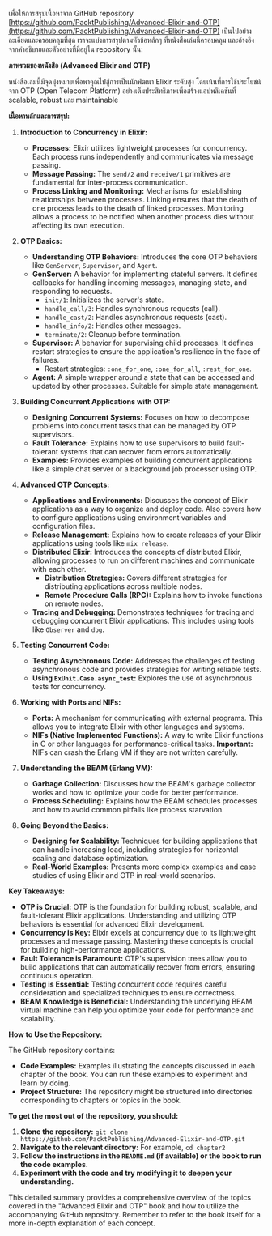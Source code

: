 เพื่อให้การสรุปเนื้อหาจาก GitHub repository [https://github.com/PacktPublishing/Advanced-Elixir-and-OTP](https://github.com/PacktPublishing/Advanced-Elixir-and-OTP) เป็นไปอย่างละเอียดและครอบคลุมที่สุด เราจะแบ่งการสรุปตามหัวข้อหลักๆ ที่หนังสือเล่มนี้ครอบคลุม และอ้างอิงจากคำอธิบายและตัวอย่างที่มีอยู่ใน repository นั้น:

**ภาพรวมของหนังสือ (Advanced Elixir and OTP)**

หนังสือเล่มนี้มีจุดมุ่งหมายเพื่อพาคุณไปสู่การเป็นนักพัฒนา Elixir ระดับสูง โดยเน้นที่การใช้ประโยชน์จาก OTP (Open Telecom Platform) อย่างเต็มประสิทธิภาพเพื่อสร้างแอปพลิเคชันที่ scalable, robust และ maintainable

**เนื้อหาหลักและการสรุป:**

1.  **Introduction to Concurrency in Elixir:**

    *   **Processes:** Elixir utilizes lightweight processes for concurrency.  Each process runs independently and communicates via message passing.
    *   **Message Passing:** The `send/2` and `receive/1` primitives are fundamental for inter-process communication.
    *   **Process Linking and Monitoring:**  Mechanisms for establishing relationships between processes. Linking ensures that the death of one process leads to the death of linked processes. Monitoring allows a process to be notified when another process dies without affecting its own execution.

2.  **OTP Basics:**

    *   **Understanding OTP Behaviors:**  Introduces the core OTP behaviors like `GenServer`, `Supervisor`, and `Agent`.
    *   **GenServer:**  A behavior for implementing stateful servers.  It defines callbacks for handling incoming messages, managing state, and responding to requests.
        *   `init/1`: Initializes the server's state.
        *   `handle_call/3`: Handles synchronous requests (call).
        *   `handle_cast/2`: Handles asynchronous requests (cast).
        *   `handle_info/2`: Handles other messages.
        *   `terminate/2`:  Cleanup before termination.
    *   **Supervisor:**  A behavior for supervising child processes.  It defines restart strategies to ensure the application's resilience in the face of failures.
        *   Restart strategies: `:one_for_one`, `:one_for_all`, `:rest_for_one`.
    *   **Agent:**  A simple wrapper around a state that can be accessed and updated by other processes.  Suitable for simple state management.

3.  **Building Concurrent Applications with OTP:**

    *   **Designing Concurrent Systems:**  Focuses on how to decompose problems into concurrent tasks that can be managed by OTP supervisors.
    *   **Fault Tolerance:**  Explains how to use supervisors to build fault-tolerant systems that can recover from errors automatically.
    *   **Examples:** Provides examples of building concurrent applications like a simple chat server or a background job processor using OTP.

4.  **Advanced OTP Concepts:**

    *   **Applications and Environments:**  Discusses the concept of Elixir applications as a way to organize and deploy code.  Also covers how to configure applications using environment variables and configuration files.
    *   **Release Management:**  Explains how to create releases of your Elixir applications using tools like `mix release`.
    *   **Distributed Elixir:**  Introduces the concepts of distributed Elixir, allowing processes to run on different machines and communicate with each other.
        *   **Distribution Strategies:**  Covers different strategies for distributing applications across multiple nodes.
        *   **Remote Procedure Calls (RPC):** Explains how to invoke functions on remote nodes.
    *   **Tracing and Debugging:**  Demonstrates techniques for tracing and debugging concurrent Elixir applications.  This includes using tools like `Observer` and `dbg`.

5.  **Testing Concurrent Code:**

    *   **Testing Asynchronous Code:**  Addresses the challenges of testing asynchronous code and provides strategies for writing reliable tests.
    *   **Using `ExUnit.Case.async_test`:** Explores the use of asynchronous tests for concurrency.

6.  **Working with Ports and NIFs:**

    *   **Ports:**  A mechanism for communicating with external programs.  This allows you to integrate Elixir with other languages and systems.
    *   **NIFs (Native Implemented Functions):**  A way to write Elixir functions in C or other languages for performance-critical tasks.  **Important:** NIFs can crash the Erlang VM if they are not written carefully.

7.  **Understanding the BEAM (Erlang VM):**

    *   **Garbage Collection:** Discusses how the BEAM's garbage collector works and how to optimize your code for better performance.
    *   **Process Scheduling:**  Explains how the BEAM schedules processes and how to avoid common pitfalls like process starvation.

8. **Going Beyond the Basics:**

   * **Designing for Scalability:** Techniques for building applications that can handle increasing load, including strategies for horizontal scaling and database optimization.
   * **Real-World Examples:**  Presents more complex examples and case studies of using Elixir and OTP in real-world scenarios.

**Key Takeaways:**

*   **OTP is Crucial:**  OTP is the foundation for building robust, scalable, and fault-tolerant Elixir applications.  Understanding and utilizing OTP behaviors is essential for advanced Elixir development.
*   **Concurrency is Key:** Elixir excels at concurrency due to its lightweight processes and message passing.  Mastering these concepts is crucial for building high-performance applications.
*   **Fault Tolerance is Paramount:** OTP's supervision trees allow you to build applications that can automatically recover from errors, ensuring continuous operation.
*   **Testing is Essential:**  Testing concurrent code requires careful consideration and specialized techniques to ensure correctness.
*   **BEAM Knowledge is Beneficial:**  Understanding the underlying BEAM virtual machine can help you optimize your code for performance and scalability.

**How to Use the Repository:**

The GitHub repository contains:

*   **Code Examples:**  Examples illustrating the concepts discussed in each chapter of the book.  You can run these examples to experiment and learn by doing.
*   **Project Structure:**  The repository might be structured into directories corresponding to chapters or topics in the book.

**To get the most out of the repository, you should:**

1.  **Clone the repository:** `git clone https://github.com/PacktPublishing/Advanced-Elixir-and-OTP.git`
2.  **Navigate to the relevant directory:**  For example, `cd chapter2`
3.  **Follow the instructions in the `README.md` (if available) or the book to run the code examples.**
4.  **Experiment with the code and try modifying it to deepen your understanding.**

This detailed summary provides a comprehensive overview of the topics covered in the "Advanced Elixir and OTP" book and how to utilize the accompanying GitHub repository.  Remember to refer to the book itself for a more in-depth explanation of each concept.
